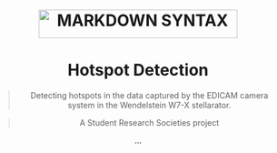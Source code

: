 <div align="center">

<h1>
    <img alt="MARKDOWN SYNTAX" src="https://www.energia.mta.hu/sites/default/files/ek_logo_0_0.png" width="350" height="50"></img>
</h1>




# Hotspot Detection

> Detecting hotspots in the data captured by the EDICAM camera system in the Wendelstein W7-X stellarator.

> A Student Research Societies project



...
